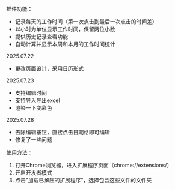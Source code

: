 插件功能：
- 记录每天的工作时间（第一次点击到最后一次点击的时间差）
- 以小时为单位显示工作时间，保留两位小数
- 提供历史记录查看功能
- 自动计算并显示本周和本月的工作时间统计

2025.07.22
- 更改页面设计，采用日历形式

2025.07.23
- 支持编辑时间
- 支持导入导出excel
- 渲染一下变彩色

2025.07.28
- 去除编辑按钮，直接点击日期格即可编辑
- 修复了一些问题


使用方法：

1. 打开Chrome浏览器，进入扩展程序页面（chrome://extensions/）
2. 开启开发者模式
3. 点击"加载已解压的扩展程序"，选择包含这些文件的文件夹
